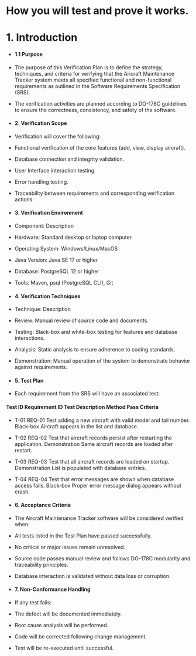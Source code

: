 # How you will test and prove it works.

# 1. Introduction
- #### 1.1 Purpose
- The purpose of this Verification Plan is to define the strategy, techniques, and criteria for verifying that the Aircraft Maintenance Tracker system meets all specified functional and non-functional requirements as outlined in the Software Requirements Specification (SRS).
- The verification activities are planned according to DO-178C guidelines to ensure the correctness, consistency, and safety of the software.

- #### 2. Verification Scope
- Verification will cover the following:
- Functional verification of the core features (add, view, display aircraft).
- Database connection and integrity validation.
- User Interface interaction testing.
- Error handling testing.
- Traceability between requirements and corresponding verification actions.

- #### 3. Verification Environment
- Component:	Description
- Hardware:	Standard desktop or laptop computer
- Operating System:	Windows/Linux/MacOS
- Java Version:	Java SE 17 or higher
- Database:	PostgreSQL 12 or higher
- Tools: Maven, psql (PostgreSQL CLI), Git

- #### 4. Verification Techniques
- Technique: 	Description
- Review:	Manual review of source code and documents.
- Testing:	Black-box and white-box testing for features and database interactions.
- Analysis:	Static analysis to ensure adherence to coding standards.
- Demonstration:	Manual operation of the system to demonstrate behavior against requirements.

- #### 5. Test Plan
- Each requirement from the SRS will have an associated test:


#### Test ID	Requirement ID	Test Description	Method	Pass Criteria
- T-01	REQ-01	Test adding a new aircraft with valid model and tail number.	Black-box	Aircraft appears in the list and database.
- T-02	REQ-02	Test that aircraft records persist after restarting the application.	Demonstration	Same aircraft records are loaded after restart.
- T-03	REQ-03	Test that all aircraft records are loaded on startup.	Demonstration	List is populated with database entries.
- T-04	REQ-04	Test that error messages are shown when database access fails.	Black-box	Proper error message dialog appears without crash.

- #### 6. Acceptance Criteria
- The Aircraft Maintenance Tracker software will be considered verified when:
- All tests listed in the Test Plan have passed successfully.
- No critical or major issues remain unresolved.
- Source code passes manual review and follows DO-178C modularity and traceability principles.
- Database interaction is validated without data loss or corruption.

- #### 7. Non-Conformance Handling
- If any test fails:
- The defect will be documented immediately.
- Root cause analysis will be performed.
- Code will be corrected following change management.
- Test will be re-executed until successful.

